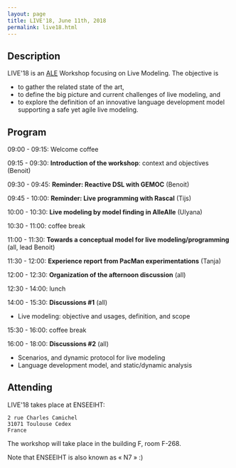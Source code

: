 ```yaml
---
layout: page
title: LIVE'18, June 11th, 2018
permalink: live18.html
---
```


## Description

LIVE'18 is an [ALE](http://gemoc.org/ale/) Workshop focusing on Live Modeling. The objective is 
- to gather the related state of the art,
- to define the big picture and current challenges of live modeling, and
- to explore the definition of an innovative language development model supporting a safe yet agile live modeling.

## Program

09:00 - 09:15: Welcome coffee

09:15 - 09:30: **Introduction of the workshop**: context and objectives (Benoit)

09:30 - 09:45: **Reminder: Reactive DSL with GEMOC** (Benoit)

09:45 - 10:00: **Reminder: Live programming with Rascal** (Tijs)

10:00 - 10:30: **Live modeling by model finding in AlleAlle** (Ulyana)

10:30 - 11:00: coffee break

11:00 - 11:30: **Towards a conceptual model for live modeling/programming** (all, lead Benoit)

11:30 - 12:00: **Experience report from PacMan experimentations** (Tanja)

12:00 - 12:30: **Organization of the afternoon discussion** (all)

12:30 - 14:00: lunch

14:00 - 15:30: **Discussions #1** (all)
- Live modeling: objective and usages, definition, and scope

15:30 - 16:00: coffee break

16:00 - 18:00: **Discussions #2** (all)
- Scenarios, and dynamic protocol for live modeling
- Language development model, and static/dynamic analysis

## Attending

LIVE'18 takes place at ENSEEIHT:

    2 rue Charles Camichel
    31071 Toulouse Cedex
    France

The workshop will take place in the building F, room F-268. 

Note that ENSEEIHT is also known as « N7 » :)
